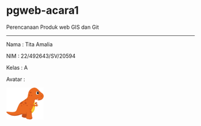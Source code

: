 # pgweb-acara1
Perencanaan Produk web GIS dan Git
___

Nama : Tita Amalia 

NIM : 22/492643/SV/20594

Kelas : A

Avatar :

<img src="image/dinooyenn.png" width="100">
